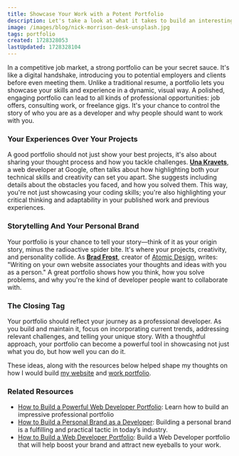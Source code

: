 ```yaml
---
title: Showcase Your Work with a Potent Portfolio
description: Let's take a look at what it takes to build an interesting, effective portfolio, with some advice from somve development leaders.
image: /images/blog/nick-morrison-desk-unsplash.jpg
tags: portfolio
created: 1728328053
lastUpdated: 1728328104
---
```


In a competitive job market, a strong portfolio can be your secret sauce. It's like a digital handshake, introducing you to potential employers and clients before even meeting them. Unlike a traditional resume, a portfolio lets you showcase your skills and experience in a dynamic, visual way. A polished, engaging portfolio can lead to all kinds of professional opportunities: job offers, consulting work, or freelance gigs. It's your chance to control the story of who you are as a developer and why people should want to work with you.

### Your Experiences Over Your Projects

A good portfolio should not just show your best projects, it's also about sharing your thought process and how you tackle challenges. **[Una Kravets](https://una.im/)**, a web developer at Google, often talks about how highlighting both your technical skills and creativity can set you apart. She suggests including details about the obstacles you faced, and how you solved them. This way, you're not just showcasing your coding skills; you're also highlighting your critical thinking and adaptability in your published work and previous experiences.

### Storytelling And Your Personal Brand

Your portfolio is your chance to tell your story—think of it as your origin story, minus the radioactive spider bite. It's where your projects, creativity, and personality collide. As **[Brad Frost](https://bradfrost.com/blog/post/write-on-your-own-website/)**, creator of [Atomic Design](https://atomicdesign.bradfrost.com/), writes: "Writing on your own website associates your thoughts and ideas with you as a person." A great portfolio shows how you think, how you solve problems, and why you're the kind of developer people want to collaborate with.

### The Closing Tag

Your portfolio should reflect your journey as a professional developer. As you build and maintain it, focus on incorporating current trends, addressing relevant challenges, and telling your unique story. With a thoughtful approach, your portfolio can become a powerful tool in showcasing not just what you do, but how well you can do it.

These ideas, along with the resources below helped shape my thoughts on how I would build [my website](/) and [work portfolio](/projects).

### Related Resources

- [How to Build a Powerful Web Developer Portfolio](https://arc.dev/talent-blog/web-developer-portfolio/): Learn how to build an impressive professional portfolio
- [How to Build a Personal Brand as a Developer](https://cult.honeypot.io/reads/how-to-build-a-personal-brand-as-developer/): Building a personal brand is a fulfilling and practical tactic in today’s industry.
- [How to Build a Web Developer Portfolio](https://brainstation.io/career-guides/how-to-build-a-web-developer-portfolio): Build a Web Developer portfolio that will help boost your brand and attract new eyeballs to your work.

